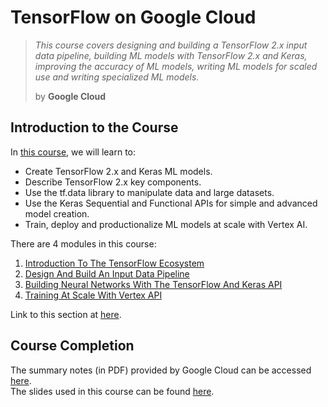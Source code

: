 # TensorFlow on Google Cloud

> *This course covers designing and building a TensorFlow 2.x input data pipeline, building ML models with TensorFlow 2.x and Keras, improving the accuracy of ML models, writing ML models for scaled use and writing specialized ML models.*
>
> by **Google Cloud**

## Introduction to the Course

In [this course](https://www.cloudskillsboost.google/course_templates/12), we will learn to:

* Create TensorFlow 2.x and Keras ML models.
* Describe TensorFlow 2.x key components.
* Use the tf.data library to manipulate data and large datasets.
* Use the Keras Sequential and Functional APIs for simple and advanced model creation.
* Train, deploy and productionalize ML models at scale with Vertex AI.

There are 4 modules in this course:

1. [Introduction To The TensorFlow Ecosystem](https://github.com/LimJY03/GoogleCloudSkillsBoost/blob/main/TensorFlow%20on%20Google%20Cloud/Module_01.md)
2. [Design And Build An Input Data Pipeline](https://github.com/LimJY03/GoogleCloudSkillsBoost/blob/main/TensorFlow%20on%20Google%20Cloud/Module_02.md)
3. [Building Neural Networks With The TensorFlow And Keras API]()
4. [Training At Scale With Vertex API]()

Link to this section at [here](https://youtu.be/rDxQ849LGGI).

## Course Completion

The summary notes (in PDF) provided by Google Cloud can be accessed [here](https://github.com/LimJY03/GoogleCloudSkillsBoost/blob/main/TensorFlow%20on%20Google%20Cloud/Course%20Summary%20Notes.pdf).
<br>The slides used in this course can be found [here](https://storage.googleapis.com/qwiklabs-website-us-east1-8d652bde11fb/jqqeewwlp79j44jvwqdy8n5g5x3n?GoogleAccessId=gke-cluster%40qwiklabs-website-prod.iam.gserviceaccount.com&Expires=1656295470&Signature=Td1k7gwLjG3N%2FqQgq8LvEa7YssSA1Pma2BPgTlkdT0qUmY%2BZcvmY4HkxUN7VtCT2BJAVlBmO7m3EGsys4ZlEa7FqfJlXUnZzj8khqnKA%2FxQVOL0Rii9d20eYKDleG4XogS8sJGD3BzQ1%2Bm9svBLeCAYauzCZZDEJghlsZJosKyB33Uf3Kc8FlodbMMd6EeJI0KUzxW96jd%2BCz1FosP%2Bt3kwQ8bNwaF7DN2ztOvMv6ThSSOHvKkxYjjpnZkh5AxqWCBgXuGTrhAlRgMAUT%2FrPfj306HuaEGwDar8pqxSSQcpjTG3xqbIahNEpuSWN37GnCCdHhb1aplJwaSSLi6TZQQ%3D%3D&response-content-disposition=inline%3B+filename%3D%22slides.pdf.en%22%3B+filename%2A%3DUTF-8%27%27slides.pdf.en&response-content-type=application%2Fpdf).